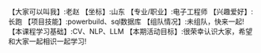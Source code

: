 【大家可以叫我】:老赵
【坐标】:山东
【专业/职业】:电子工程师
【兴趣爱好】:长跑
【项目技能】:powerbuild、sql数据库
【组队情况】:未组队，快来一起!
【本课程学习基础】:CV、NLP、LLM
【本期活动目标】:很荣幸认识大家，希望和大家一起相识一起学习!
